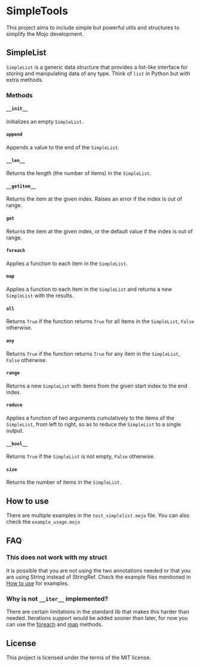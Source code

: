 # SimpleTools

This project aims to include simple but powerful utils and structures to simplify the Mojo development.

## SimpleList

`SimpleList` is a generic data structure that provides a list-like interface for storing and manipulating data of any type. Think of `list` in Python but with extra methods.

### Methods

#### `__init__`

Initializes an empty `SimpleList`.

#### `append`

Appends a value to the end of the `SimpleList`.

#### `__len__`

Returns the length (the number of items) in the `SimpleList`.

#### `__getitem__`

Returns the item at the given index. Raises an error if the index is out of range.

#### `get`

Returns the item at the given index, or the default value if the index is out of range.

#### `foreach`

Applies a function to each item in the `SimpleList`.

#### `map`

Applies a function to each item in the `SimpleList` and returns a new `SimpleList` with the results.

#### `all`

Returns `True` if the function returns `True` for all items in the `SimpleList`, `False` otherwise.

#### `any`

Returns `True` if the function returns `True` for any item in the `SimpleList`, `False` otherwise.

#### `range`

Returns a new `SimpleList` with items from the given start index to the end index.

#### `reduce`

Applies a function of two arguments cumulatively to the items of the `SimpleList`, from left to right, so as to reduce the `SimpleList` to a single output.

#### `__bool__`

Returns `True` if the `SimpleList` is not empty, `False` otherwise.

#### `size`

Returns the number of items in the `SimpleList`.

## How to use

There are multiple examples in the `test_simplelist.mojo` file.
You can also check the `example_usage.mojo`

## FAQ

### This does not work with my struct

It is possible that you are not using the two annotations needed or that you are using String instead of StringRef.
Check the example files mentioned in [How to use](#how-to-use) for examples.

### Why is not `__iter__` implemented?

There are certain limitations in the standard lib that makes this harder than needed. Iterations support would be added sooner than later, for now you can use the [foreach](#foreach) and [map](#map) methods.

## License

This project is licensed under the terms of the MIT license.
